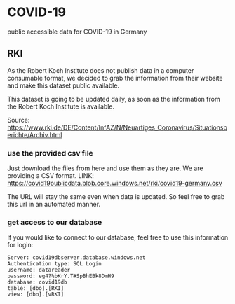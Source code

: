 # COVID-19
public accessible data for COVID-19 in Germany

## RKI
As the Robert Koch Institute does not publish data in a computer consumable format, we decided to grab the information from their website and make this dataset public available. 

This dataset is going to be updated daily, as soon as the information from the Robert Koch Institute is available. 

Source: https://www.rki.de/DE/Content/InfAZ/N/Neuartiges_Coronavirus/Situationsberichte/Archiv.html

### use the provided csv file
Just download the files from here and use them as they are. We are providing a CSV format. 
LINK: https://covid19publicdata.blob.core.windows.net/rki/covid19-germany.csv

The URL will stay the same even when data is updated. So feel free to grab this url in an automated manner. 

### get access to our database
If you would like to connect to our database, feel free to use this information for login:
```
Server: covid19dbserver.database.windows.net
Authentication type: SQL Login
username: datareader
password: eg4?%bKrY.T#SpBhEBk8DmH9
database: covid19db
table: [dbo].[RKI]
view: [dbo].[vRKI]
```

